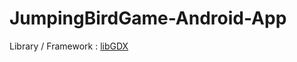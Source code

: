 # JumpingBirdGame-Android-App

Library / Framework :
<a href="https://libgdx.badlogicgames.com/">libGDX</a>
